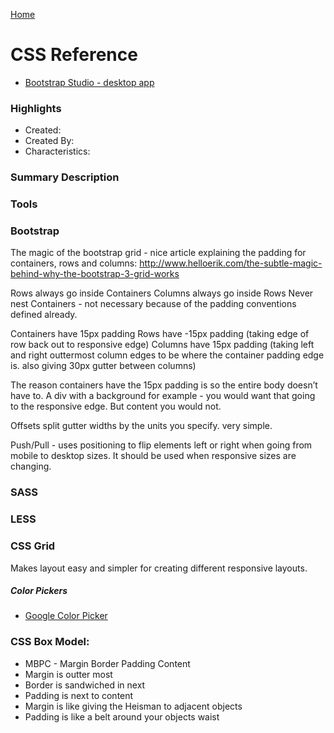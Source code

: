 [Home](../)

# CSS Reference

- [Bootstrap Studio - desktop app](https://bootstrapstudio.io/)

### Highlights

- Created:
- Created By:
- Characteristics:

### Summary Description

### Tools

### Bootstrap

The magic of the bootstrap grid - nice article explaining the padding for containers, rows and columns: http://www.helloerik.com/the-subtle-magic-behind-why-the-bootstrap-3-grid-works

Rows always go inside Containers
Columns always go inside Rows
Never nest Containers - not necessary because of the padding conventions defined already.

Containers have 15px padding
Rows have -15px padding (taking edge of row back out to responsive edge)
Columns have 15px padding (taking left and right outtermost column edges to be where the container padding edge is. also giving 30px gutter between columns)

The reason containers have the 15px padding is so the entire body doesn’t have to. A div with a background for example - you would want that going to the responsive edge. But content you would not.

Offsets split gutter widths by the units you specify. very simple.

Push/Pull - uses positioning to flip elements left or right when going from mobile to desktop sizes. It should be used when responsive sizes are changing.

### SASS

### LESS

### CSS Grid

Makes layout easy and simpler for creating different responsive layouts.

##### Color Pickers

- [Google Color Picker](https://g.co/kgs/vfEGQL)

### CSS Box Model:

- MBPC - Margin Border Padding Content
- Margin is outter most
- Border is sandwiched in next
- Padding is next to content
- Margin is like giving the Heisman to adjacent objects
- Padding is like a belt around your objects waist
